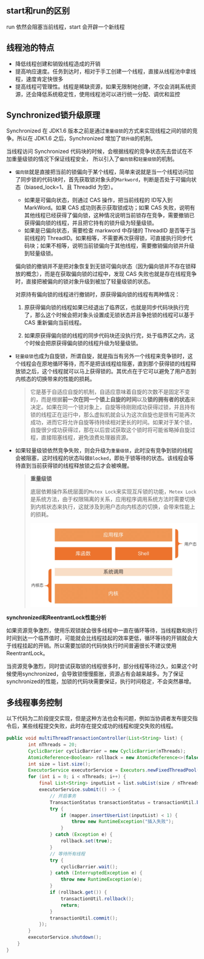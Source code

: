 ## start和run的区别

run 依然会阻塞当前线程，start 会开辟一个新线程

## 线程池的特点

- 降低线程创建和销毁线程造成的开销
- 提高响应速度。任务到达时，相对于手工创建一个线程，直接从线程池中拿线程，速度肯定快很多
- 提高线程可管理性。线程是稀缺资源，如果无限制地创建，不仅会消耗系统资源，还会降低系统稳定性，使用线程池可以进行统一分配、调优和监控

## Synchronized锁升级原理

Synchronized 在 JDK1.6 版本之前是通过`重量级锁`的方式来实现线程之间的锁的竞争。所以在 JDK1.6 之后，Synchronized 增加了`锁升级`的机制。

当线程访问 Synchronized 代码块的时候，会根据线程的竞争状态先去尝试在不加重量级锁的情况下保证线程安全， 所以引入了`偏向锁`和`轻量级锁`的机制。

- `偏向锁`就是直接把当前的锁偏向于某个线程，简单来说就是当一个线程访问加了同步锁的代码块时，首先获取锁对象头的`Markword`，判断是否处于可偏向状态（biased_lock=1、且 ThreadId 为空）。

  - 如果是可偏向状态，则通过 CAS 操作，把当前线程的 ID写入到 MarkWord。如果 CAS 成功则表示获取锁成功；如果 CAS 失败，说明有其他线程已经获得了偏向锁，这种情况说明当前锁存在竞争，需要撤销已获得偏向锁的线程，并且把它持有的锁升级为轻量级锁。
  - 如果是已偏向状态，需要检查 markword 中存储的 ThreadID 是否等于当前线程的 ThreadID。如果相等，不需要再次获得锁，可直接执行同步代码块；如果不相等，说明当前锁偏向于其他线程，需要撤销偏向锁并升级到轻量级锁。

  偏向锁的撤销并不是把对象恢复到无锁可偏向状态（因为偏向锁并不存在锁释放的概念），而是在获取偏向锁的过程中，发现 CAS 失败也就是存在线程竞争时，直接把被偏向的锁对象升级到被加了轻量级锁的状态。

  对原持有偏向锁的线程进行撤销时，原获得偏向锁的线程有两种情况：

  1. 原获得偏向锁的线程如果已经退出了临界区，也就是同步代码块执行完了，那么这个时候会把对象头设置成无锁状态并且争抢锁的线程可以基于 CAS 重新偏向当前线程。

  2. 如果原获得偏向锁的线程的同步代码块还没执行完，处于临界区之内，这个时候会把原获得偏向锁的线程升级为轻量级锁。

- `轻量级锁`也成为自旋锁，所谓自旋，就是指当有另外一个线程来竞争锁时，这个线程会在原地循环等待，而不是把该线程给阻塞，直到那个获得锁的线程释放锁之后，这个线程就可以马上获得锁的。其优点在于它可以避免了用户态到内核态的切换带来的性能的损耗。

  > 它是基于自适应自旋的机制，自适应意味着自旋的次数不是固定不变的，而是根据**前一次在同一个锁上自旋的时间**以及**锁的拥有者的状态**来决定。如果在同一个锁对象上，自旋等待刚刚成功获得过锁，并且持有锁的线程正在运行中，那么虚拟机就会认为这次自旋也是很有可能再次成功，进而它将允许自旋等待持续相对更长的时间。如果对于某个锁，自旋很少成功获得过，那在以后尝试获取这个锁时将可能省略掉自旋过程，直接阻塞线程，避免浪费处理器资源。

- 如果轻量级锁依然竞争失败，则会升级为`重量级锁`，此时没有竞争到锁的线程会被阻塞，这时线程的状态叫做`Blocked`，即处于锁等待的状态。该线程会等待直到当前获得锁的线程释放锁之后才会被唤醒。

  > **重量级锁**
  >
  > 底层依赖操作系统层面的`Mutex Lock`来实现互斥锁的功能，`Metex Lock`是系统方法，由于权限隔离的关系，应用程序调用系统方法时需要切换到内核状态来执行，这就涉及到用户态向内核态的切换，会带来性能上的损耗。
  >
  > <img src="https://raw.githubusercontent.com/Famezyy/picture/master/notePictureBed/image-20220517225641060-58b19ba3a2f44716b2e6c9fad7a7de37-998843.png" alt="image-20220517225641060" style="zoom:50%;" />

**synchronized和ReentrantLock性能分析**

如果资源竞争激烈，使用乐观锁就会很多线程中一直在循环等待，当线程数和执行时间到达一个临界值时，可能就会比线程挂起的效率更低，循环等待的开销就会大于线程挂起的开销。所以需要加锁的代码快执行时间普遍很长不建议使用 ReentrantLock。

当资源竞争激烈，同时尝试获取锁的线程很多时，部分线程等待过久，如果这个时候使用synchronized，会导致锁慢慢膨胀，资源占有会越来越多。为了保证synchronized的性能，加锁的代码块需要保证，执行时间稳定，不会突然暴增。

## 多线程事务控制

以下代码为二阶段提交实现，但是这种方法也会有问题，例如当协调者发布提交指令后，某些线程提交失败，此时存在提交成功的线程和提交失败的线程。

```java
public void multiThreadTransactionController(List<String> list) {
        int nThreads = 20;
        CyclicBarrier cyclicBarrier = new CyclicBarrier(nThreads);
        AtomicReference<Boolean> rollback = new AtomicReference<>(false);
        int size = list.size();
        ExecutorService executorService = Executors.newFixedThreadPool(nThreads);
        for (int i = 0; i < nThreads; i++) {
            final List<String> inputList = list.subList(size / nThreads * i, size / nThreads * (i + 1));
            executorService.submit(() -> {
                // 开启事务
                TransactionStatus transactionStatus = transactionUtil.begin();
                try {
                    if (mapper.insertUserList(inputList) < 1) {
                        throw new RuntimeException("插入失败");
                    }
                } catch (Exception e) {
                    rollback.set(true);
                }
                // 等待所有线程
                try {
                    cyclicBarrier.wait();
                } catch (InterruptedException e) {
                    throw new RuntimeException(e);
                }
                if (rollback.get()) {
                    transactionUtil.rollback();
                    return;
                }
                transactionUtil.commit();
            });
        }
        executorService.shutdown();
    }
}
```

